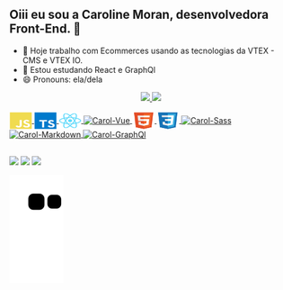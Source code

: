 ## Oiii eu sou a Caroline Moran, desenvolvedora Front-End. 🚀

- 🔭 Hoje trabalho com Ecommerces usando as tecnologias da VTEX - CMS e VTEX IO.
- 🌱 Estou estudando React e GraphQl
- 😄 Pronouns: ela/dela

<div align="center">
  <a href="https://github.com/carolvmoran">
  <img height="180em" src="https://github-readme-stats.vercel.app/api?username=carolvmoran&show_icons=true&theme=radical&include_all_commits=true&count_private=true"/>
  <img height="180em" src="https://github-readme-stats.vercel.app/api/top-langs/?username=carolvmoran&layout=compact&langs_count=7&theme=radical"/>
</div>
<div style="display: inline_block"><br>
  <img align="center" alt="carol-Js" height="30" width="40" src="https://raw.githubusercontent.com/devicons/devicon/master/icons/javascript/javascript-plain.svg">
  <img align="center" alt="carol-Ts" height="30" width="40" src="https://raw.githubusercontent.com/devicons/devicon/master/icons/typescript/typescript-plain.svg">
  <img align="center" alt="Carol-React" height="30" width="40" src="https://raw.githubusercontent.com/devicons/devicon/master/icons/react/react-original.svg">
  <img align="center" alt="Carol-Vue" height="30" width="40" src="https://cdn.jsdelivr.net/gh/devicons/devicon/icons/vuejs/vuejs-original.svg" />
  <img align="center" alt="Carol-HTML" height="30" width="40" src="https://raw.githubusercontent.com/devicons/devicon/master/icons/html5/html5-original.svg">
  <img align="center" alt="Carol-CSS" height="30" width="40" src="https://raw.githubusercontent.com/devicons/devicon/master/icons/css3/css3-original.svg">
  <img align="center" alt="Carol-Sass" height="30" width="40" src="https://cdn.jsdelivr.net/gh/devicons/devicon/icons/sass/sass-original.svg" />
</div>
  <img align="center" alt="Carol-Markdown" height="30" width="40" src="https://cdn.jsdelivr.net/gh/devicons/devicon/icons/markdown/markdown-original.svg" />
  <img align="center" alt="Carol-GraphQl" height="30" width="40" src="https://cdn.jsdelivr.net/gh/devicons/devicon/icons/graphql/graphql-plain.svg" />
  
  ##
 
<div> 

  <a href="https://instagram.com/carol_v_moran" target="_blank"><img src="https://img.shields.io/badge/-Instagram-%23E4405F?style=for-the-badge&logo=instagram&logoColor=white" target="_blank"></a>
  <a href = "mailto:carolvandrade@gmail.com"><img src="https://img.shields.io/badge/-Gmail-%23333?style=for-the-badge&logo=gmail&logoColor=white" target="_blank"></a>
  <a href="https://www.linkedin.com/in/carolinevmoran" target="_blank"><img src="https://img.shields.io/badge/-LinkedIn-%230077B5?style=for-the-badge&logo=linkedin&logoColor=white" target="_blank"></a> 
 
  ![Snake animation](https://github.com/carolvmoran/carolvmoran/blob/output/github-contribution-grid-snake.svg)
 
</div>

